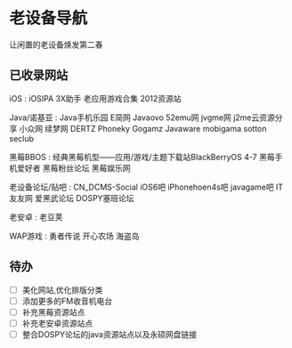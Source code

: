 # 老设备导航
让闲置的老设备焕发第二春

## 已收录网站

iOS : iOSIPA 3X助手 老应用游戏合集 2012资源站

Java/诺基亚 : Java手机乐园 E简网 Javaovo 52emu网 jvgme网 j2me云资源分享 小众网 续梦网 DERTZ Phoneky Gogamz Javaware mobigama sotton seclub

黑莓BBOS : 经典黑莓机型——应用/游戏/主题下载站BlackBerryOS 4-7 黑莓手机爱好者 黑莓粉丝论坛 黑莓娱乐网

老设备论坛/贴吧 : CN_DCMS-Social iOS6吧 iPhonehoen4s吧 javagame吧 IT友友网 爱黑武论坛 DOSPY塞班论坛


老安卓 : 老豆荚

WAP游戏 : 勇者传说 开心农场 海盗岛

## 待办

- [ ] 美化网站,优化排版分类
- [ ] 添加更多的FM收音机电台
- [ ] 补充黑莓资源站点
- [ ] 补充老安卓资源站点 
- [ ] 整合DOSPY论坛的java资源站点以及永硕网盘链接
